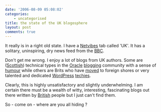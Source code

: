 ```yaml
---
date: '2006-08-09 05:08:02'
categories:
    - uncategorised
title: the state of the UK blogosphere
layout: post
comments: true
---
```


It really is in a right old state. I have a
[Netvibes](http://www.netvibes.com/) tab called 'UK'. It has a solitary,
uninspiring, dry news feed from the
[BBC](http://news.bbc.co.uk/1/hi/uk/default.stm).

Don't get me wrong. I enjoy a lot of blogs from UK authors. Some are
([Scottish](http://oracledoug.com/serendipity/)) technical types in the
[Oracle](http://rittman.net/)
[blogging](http://pjsrandom.wordpress.com/) community with a sense of
[humour](http://oraclesponge.wordpress.com/) while others are Brits who
have [moved](http://andrewsherman.blogspot.com/) to foreign shores or
very talented and dedicated [WordPress](http://www.tamba2.org.uk/T2/)
[techies](http://ocaoimh.ie/).

Clearly, this is highly unsatisfactory and slightly underwhelming. I am
certain there must be a wealth of witty, interesting, fascinating blogs
out there written by [British](http://www.britblog.com/) people but I
just can't find them.

So - come on - where are you all hiding ?
